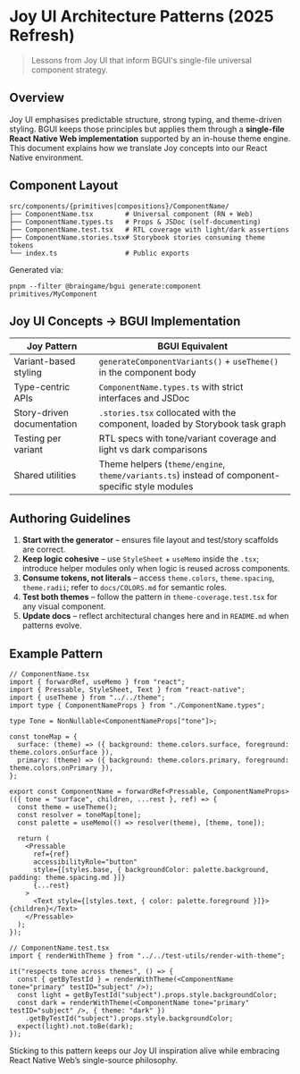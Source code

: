 # Joy UI Architecture Patterns (2025 Refresh)

> Lessons from Joy UI that inform BGUI's single-file universal component strategy.

## Overview

Joy UI emphasises predictable structure, strong typing, and theme-driven styling. BGUI keeps those principles but applies them through a **single-file React Native Web implementation** supported by an in-house theme engine. This document explains how we translate Joy concepts into our React Native environment.

## Component Layout

```
src/components/{primitives|compositions}/ComponentName/
├── ComponentName.tsx        # Universal component (RN + Web)
├── ComponentName.types.ts   # Props & JSDoc (self-documenting)
├── ComponentName.test.tsx   # RTL coverage with light/dark assertions
├── ComponentName.stories.tsx# Storybook stories consuming theme tokens
└── index.ts                 # Public exports
```

Generated via:
```
pnpm --filter @braingame/bgui generate:component primitives/MyComponent
```

## Joy UI Concepts → BGUI Implementation
| Joy Pattern | BGUI Equivalent |
| --- | --- |
| Variant-based styling | `generateComponentVariants()` + `useTheme()` in the component body |
| Type-centric APIs | `ComponentName.types.ts` with strict interfaces and JSDoc |
| Story-driven documentation | `.stories.tsx` collocated with the component, loaded by Storybook task graph |
| Testing per variant | RTL specs with tone/variant coverage and light vs dark comparisons |
| Shared utilities | Theme helpers (`theme/engine`, `theme/variants.ts`) instead of component-specific style modules |

## Authoring Guidelines
1. **Start with the generator** – ensures file layout and test/story scaffolds are correct.
2. **Keep logic cohesive** – use `StyleSheet` + `useMemo` inside the `.tsx`; introduce helper modules only when logic is reused across components.
3. **Consume tokens, not literals** – access `theme.colors`, `theme.spacing`, `theme.radii`; refer to `docs/COLORS.md` for semantic roles.
4. **Test both themes** – follow the pattern in `theme-coverage.test.tsx` for any visual component.
5. **Update docs** – reflect architectural changes here and in `README.md` when patterns evolve.

## Example Pattern
```tsx
// ComponentName.tsx
import { forwardRef, useMemo } from "react";
import { Pressable, StyleSheet, Text } from "react-native";
import { useTheme } from "../../theme";
import type { ComponentNameProps } from "./ComponentName.types";

type Tone = NonNullable<ComponentNameProps["tone"]>;

const toneMap = {
  surface: (theme) => ({ background: theme.colors.surface, foreground: theme.colors.onSurface }),
  primary: (theme) => ({ background: theme.colors.primary, foreground: theme.colors.onPrimary }),
};

export const ComponentName = forwardRef<Pressable, ComponentNameProps>(({ tone = "surface", children, ...rest }, ref) => {
  const theme = useTheme();
  const resolver = toneMap[tone];
  const palette = useMemo(() => resolver(theme), [theme, tone]);

  return (
    <Pressable
      ref={ref}
      accessibilityRole="button"
      style={[styles.base, { backgroundColor: palette.background, padding: theme.spacing.md }]}
      {...rest}
    >
      <Text style={[styles.text, { color: palette.foreground }]}>{children}</Text>
    </Pressable>
  );
});
```

```tsx
// ComponentName.test.tsx
import { renderWithTheme } from "../../test-utils/render-with-theme";

it("respects tone across themes", () => {
  const { getByTestId } = renderWithTheme(<ComponentName tone="primary" testID="subject" />);
  const light = getByTestId("subject").props.style.backgroundColor;
  const dark = renderWithTheme(<ComponentName tone="primary" testID="subject" />, { theme: "dark" })
    .getByTestId("subject").props.style.backgroundColor;
  expect(light).not.toBe(dark);
});
```

Sticking to this pattern keeps our Joy UI inspiration alive while embracing React Native Web’s single-source philosophy.
